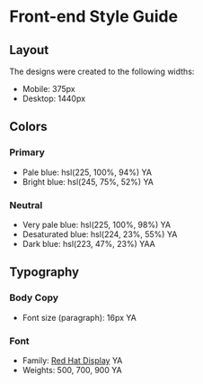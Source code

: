 # Front-end Style Guide

## Layout

The designs were created to the following widths:

- Mobile: 375px
- Desktop: 1440px

## Colors

### Primary

- Pale blue: hsl(225, 100%, 94%) YA
- Bright blue: hsl(245, 75%, 52%) YA

### Neutral

- Very pale blue: hsl(225, 100%, 98%) YA
- Desaturated blue: hsl(224, 23%, 55%) YA
- Dark blue: hsl(223, 47%, 23%) YAA

## Typography

### Body Copy

- Font size (paragraph): 16px YA

### Font

- Family: [Red Hat Display](https://fonts.google.com/specimen/Red+Hat+Display) YA
- Weights: 500, 700, 900 YA 
